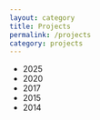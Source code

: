 ```yaml
---
layout: category
title: Projects
permalink: /projects
category: projects
---
```


- 2025
- 2020
- 2017
- 2015
- 2014